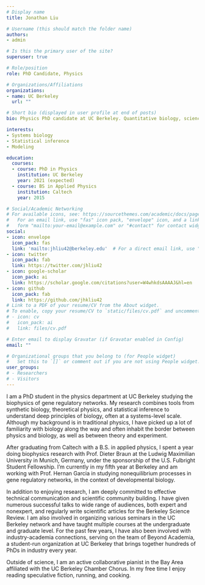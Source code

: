 ```yaml
---
# Display name
title: Jonathan Liu

# Username (this should match the folder name)
authors:
- admin

# Is this the primary user of the site?
superuser: true

# Role/position
role: PhD Candidate, Physics

# Organizations/Affiliations
organizations:
- name: UC Berkeley
  url: ""

# Short bio (displayed in user profile at end of posts)
bio: Physics PhD candidate at UC Berkeley. Quantitative biology, science communication and community, classical music. He/him/his.

interests:
- Systems biology
- Statistical inference
- Modeling

education:
  courses:
  - course: PhD in Physics
    institution: UC Berkeley
    year: 2021 (expected)
  - course: BS in Applied Physics
    institution: Caltech
    year: 2015

# Social/Academic Networking
# For available icons, see: https://sourcethemes.com/academic/docs/page-builder/#icons
#   For an email link, use "fas" icon pack, "envelope" icon, and a link in the
#   form "mailto:your-email@example.com" or "#contact" for contact widget.
social:
- icon: envelope
  icon_pack: fas
  link: 'mailto:jhliu42@berkeley.edu'  # For a direct email link, use "mailto:test@example.org".
- icon: twitter
  icon_pack: fab
  link: https://twitter.com/jhliu42
- icon: google-scholar
  icon_pack: ai
  link: https://scholar.google.com/citations?user=W4whkdsAAAAJ&hl=en
- icon: github
  icon_pack: fab
  link: https://github.com/jhkliu42
# Link to a PDF of your resume/CV from the About widget.
# To enable, copy your resume/CV to `static/files/cv.pdf` and uncomment the lines below.
# - icon: cv
#   icon_pack: ai
#   link: files/cv.pdf

# Enter email to display Gravatar (if Gravatar enabled in Config)
email: ""

# Organizational groups that you belong to (for People widget)
#   Set this to `[]` or comment out if you are not using People widget.
user_groups:
# - Researchers
# - Visitors
---
```


I am a PhD student in the physics department at UC Berkeley studying the biophysics of gene regulatory networks. My research combines tools from synthetic biology, theoretical physics, and statistical inference to understand deep principles of biology, often at a systems-level scale. Although my background is in traditional physics, I have picked up a lot of familiarity with biology along the way and often inhabit the border between physics and biology, as well as between theory and experiment.

After graduating from Caltech with a B.S. in applied physics, I spent a year doing biophysics research with Prof. Dieter Braun at the Ludwig Maximilian University in Munich, Germany, under the sponsorship of the U.S. Fulbright Student Fellowship. I’m currently in my fifth year at Berkeley and am working with Prof. Hernan Garcia in studying nonequilibrium processes in gene regulatory networks, in the context of developmental biology.

In addition to enjoying research, I am deeply committed to effective technical communication and scientific community building. I have given numerous successful talks to wide range of audiences, both expert and nonexpert, and regularly write scientific articles for the Berkeley Science Review. I am also involved in organizing various seminars in the UC Berkeley network and have taught multiple courses at the undergraduate and graduate level. For the past few years, I have also been involved with industry-academia connections, serving on the team of Beyond Academia, a student-run organization at UC Berkeley that brings together hundreds of PhDs in industry every year.

Outside of science, I am an active collaborative pianist in the Bay Area affiliated with the UC Berkeley Chamber Chorus. In my free time I enjoy reading speculative fiction, running, and cooking.
